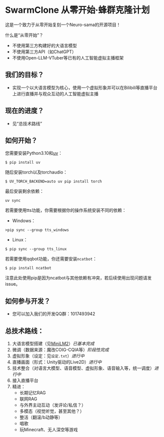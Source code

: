 # SwarmClone 从零开始·蜂群克隆计划
这是一个致力于从零开始复刻一个Neuro-sama的开源项目！

什么是“从零开始”？
- 不使用第三方构建好的大语言模型
- 不使用第三方API（如ChatGPT）
- 不使用Open-LLM-VTuber等已有的人工智能虚拟主播框架

## 我们的目标？
- 实现一个以大语言模型为核心，使用一个虚拟形象并可以在Bilibili等直播平台上进行直播并与观众互动的人工智能虚拟主播

## 现在的进度？
- 见“总技术路线”

## 如何开始？
您需要安装Python3.10和[uv](https://docs.astral.sh/uv/)：
```console
$ pip install uv
```
随后安装torch以及torchaudio：
```
$ UV_TORCH_BACKEND=auto uv pip install torch
```
最后安装剩余依赖：
```console
uv sync
```
若需要使用tts功能，你需要根据你的操作系统安装不同的依赖：
- Windows：
```console
>pip sync --group tts_windows
```
- Linux：
```console
$ pip sync --group tts_linux
```
若需要使用qqbot功能，你还需要安装`ncatbot`：
```console
$ pip install ncatbot
```
注意此处使用pip是因为ncatbot与其他依赖有冲突，若后续使用出现问题请发issue。

## 如何参与开发？
- 您可以加入我们的开发QQ群：1017493942


## 总技术路线：
1) 大语言模型搭建（见[MiniLM2](https://github.com/swarmclone/MiniLM2)）*已基本完成*
2) 微调（数据来源：魔改COIG-CQIA等）*阶段性完成*
3) 虚拟形象（设定：见`设定.txt`）*进行中*
4) 直播画面（形式：Unity驱动的Live2D）*进行中*
5) 技术整合（对语言大模型、语音模型、虚拟形象、语音输入等，统一调度）*进行中*
6) 接入直播平台
7) 精进：
    - 长期记忆RAG
    - 联网RAG
    - 与外界主动互动（发评论/私信？）
    - 多模态（视觉听觉，甚至其他？）
    - 整活（翻滚/b动静等）
    - 唱歌
    - 玩Minecraft、无人深空等游戏
